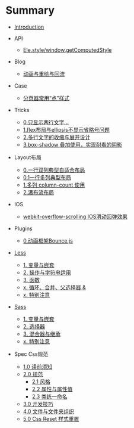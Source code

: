 # Summary

* [Introduction](README.md)

* API
  * [Ele.style/window.getComputedStyle](./API/0.element.style-getComputedStyle().md)

* Blog
  * [动画与重绘与回流](./Blog/0.Animation-Redraw-Reflow.md)

* Case  
  * [分页器常用“点”样式](./Case/0.Dot-Pagination-Style.md)  
  
* Tricks
  * [0.只显示两行文字...](./Tricks/0.two-row-txt.md)
  * [1.flex布局与ellipsis不显示省略号问题](./Tricks/1.flex-&-ellipsis.md)
  * [2.多行文字的收缩与展开设计](./Tricks/2.more-txt-expand-collapse.md)
  * [3.box-shadow 叠加使用，实现耐看的阴影](./Tricks/3.more-box-shadow.md)
  
  
* Layout布局  
  * [0.一行双列典型自适合布局](./Layout/0.Two-column-auto-layout.md)
  * [0.1一行多列典型布局](./Layout/0.1.Three-column-&-center-layout.md)
  * [1.多列 column-count 使用](./Layout/1.Multi-Columns.md)
  * [2.瀑布流布局](./Layout/2.Waterfall-realize.md)


* IOS
  * [webkit-overflow-scrolling IOS滑动回弹效果](ios/1.webkit-overflow-scrolling-IOS滑动回弹效果.md)
  
  
* Plugins
  * [0.动画框架Bounce.js](plugins/0.Bounce.js.md) 
  

* [Less](./Less/_less.md)
  * [1. 变量与嵌套](./Less/1.variable-nested.md)
  * [2. 操作与字符串运用](./Less/2.operation-string.md)
  * [3. 函数](./Less/3.funciton.md)
  * [x. 循环、合并、父选择器 & ](./Less/x.Loop-Merge-ParentSelectors.md)
  * [x. 特别注意](./Less/special.md)


* [Sass](./Sass/_sass.md)
  * [1. 变量与嵌套](./Sass/1.varialbe-nested.md)
  * [2. 选择器](./Sass/2.selector.md)
  * [3. 混合器与继承](./Sass/3.mixin-inheritance.md)
  * [x. 特别注意](./Sass/special.md)
  
  
* Spec Css规范 
  * [1.0 读前须知](./Spec/1.0-读前须知.md)
  * [2.0 规范](./Spec/2.0-规范.md)
    * [2.1 风格](./Spec/2.1-风格.md)
    * [2.2 属性与属性值](./Spec/2.2-属性与属性值.md)
    * [2.3 类统一命名](./Spec/2.3-类统一命名.md)
  * [3.0 开发技巧](./Spec/3.0-技巧.md)
  * [4.0 文件与文件夹组织](./Spec/4.0-文件夹及文件命名.md)
  * [5.0 Css Reset 样式重置](./Spec/5.0-Css-Reset-Css-重置.md)
